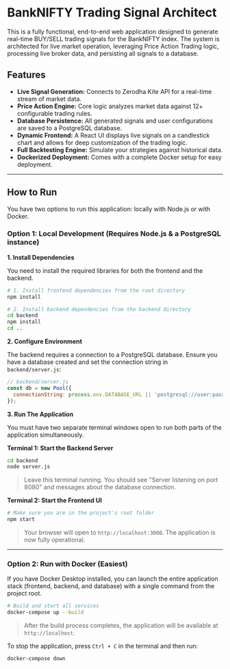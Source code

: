 # BankNIFTY Trading Signal Architect

This is a fully functional, end-to-end web application designed to generate real-time BUY/SELL trading signals for the BankNIFTY index. The system is architected for live market operation, leveraging Price Action Trading logic, processing live broker data, and persisting all signals to a database.

## Features

- **Live Signal Generation:** Connects to Zerodha Kite API for a real-time stream of market data.
- **Price Action Engine:** Core logic analyzes market data against 12+ configurable trading rules.
- **Database Persistence:** All generated signals and user configurations are saved to a PostgreSQL database.
- **Dynamic Frontend:** A React UI displays live signals on a candlestick chart and allows for deep customization of the trading logic.
- **Full Backtesting Engine:** Simulate your strategies against historical data.
- **Dockerized Deployment:** Comes with a complete Docker setup for easy deployment.

---

## How to Run

You have two options to run this application: locally with Node.js or with Docker.

### Option 1: Local Development (Requires Node.js & a PostgreSQL instance)

**1. Install Dependencies**

You need to install the required libraries for both the frontend and the backend.

```bash
# 1. Install frontend dependencies from the root directory
npm install

# 2. Install backend dependencies from the backend directory
cd backend
npm install
cd ..
```

**2. Configure Environment**

The backend requires a connection to a PostgreSQL database. Ensure you have a database created and set the connection string in `backend/server.js`:

```javascript
// backend/server.js
const db = new Pool({
  connectionString: process.env.DATABASE_URL || 'postgresql://user:password@localhost:5432/trading_signals',
});
```

**3. Run The Application**

You must have two separate terminal windows open to run both parts of the application simultaneously.

**Terminal 1: Start the Backend Server**
```bash
cd backend
node server.js
```
> Leave this terminal running. You should see "Server listening on port 8080" and messages about the database connection.

**Terminal 2: Start the Frontend UI**
```bash
# Make sure you are in the project's root folder
npm start
```
> Your browser will open to `http://localhost:3000`. The application is now fully operational.

---

### Option 2: Run with Docker (Easiest)

If you have Docker Desktop installed, you can launch the entire application stack (frontend, backend, and database) with a single command from the project root.

```bash
# Build and start all services
docker-compose up --build
```
> After the build process completes, the application will be available at `http://localhost`.

To stop the application, press `Ctrl + C` in the terminal and then run:
```bash
docker-compose down
```
